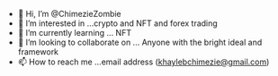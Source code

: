 - 👋 Hi, I’m @ChimezieZombie
- 👀 I’m interested in ...crypto and NFT and forex trading 
- 🌱 I’m currently learning ... NFT
- 💞️ I’m looking to collaborate on ... Anyone with the bright ideal and framework 
- 📫 How to reach me ...email address (khaylebchimezie@gmail.com)

<!---
ChimezieZombie/ChimezieZombie is a ✨ special ✨ repository because its `README.md` (this file) appears on your GitHub profile.
You can click the Preview link to take a look at your changes.
--->
